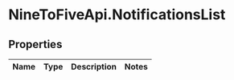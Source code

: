 # NineToFiveApi.NotificationsList

## Properties
Name | Type | Description | Notes
------------ | ------------- | ------------- | -------------


